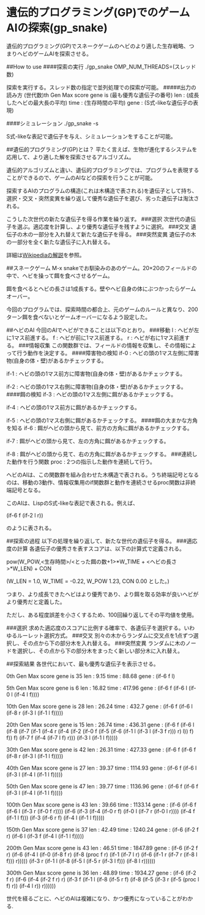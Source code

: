 遺伝的プログラミング(GP)でのゲームAIの探索(gp_snake)
========

遺伝的プログラミング(GP)でスネークゲームのヘビのより適した生存戦略、つまりヘビのゲームAIを探索させる。

##How to use
####探索の実行
./gp_snake OMP_NUM_THREADS=(スレッド数)

探索を実行する。スレッド数の指定で並列処理での探索が可能。
#####出力の読み方
(世代数)th Gen Max score gene is (最も優秀な遺伝子の番号)	 len : (成長したヘビの最大長の平均)	time : (生存時間の平均)	gene : (S式-likeな遺伝子の表現)

####シミュレーション
./gp_snake -s 

S式-likeな表記で遺伝子を与え、シミュレーションをすることが可能。

##遺伝的プログラミング(GP)とは？
平たく言えば、生物が進化するシステムを応用して、より適した解を探索させるアルゴリズム。

遺伝的アルゴリズムと違い、遺伝的プログラミングでは、プログラムを表現することができるので、ゲームのAIなどの探索を行うことが可能。

探索するAIのプログラムの構造(これは木構造で表される)を遺伝子として持ち、選択・交叉・突然変異を繰り返して優秀な遺伝子を選び、劣った遺伝子は淘汰される。

こうした次世代の新たな遺伝子を得る作業を繰り返す。
###選択
次世代の遺伝子を選ぶ。適応度を計算し、より優秀な遺伝子を残すように選択。
###交叉
遺伝子の木の一部分を入れ替えて新たな遺伝子を得る。
###突然変異
遺伝子の木の一部分を全く新たな遺伝子に入れ替える。

詳細は[Wikipediaの解説](http://ja.wikipedia.org/wiki/%E9%81%BA%E4%BC%9D%E7%9A%84%E3%83%97%E3%83%AD%E3%82%B0%E3%83%A9%E3%83%9F%E3%83%B3%E3%82%B0)を参照。

##スネークゲーム
M-x snakeでお馴染みのあのゲーム。20×20のフィールドの中で、ヘビを操って餌を食べさせるゲーム。

餌を食べるとヘビの長さは1成長する。壁やヘビ自身の体にぶつかったらゲームオーバー。

今回のプログラムでは、探索時間の都合上、元のゲームのルールと異なり、200ターン餌を食べないとゲームオーバーになるよう設定した。

##ヘビのAI
今回のAIでヘビができることは以下のとおり。
###移動
l : ヘビが左に1マス前進する。
f : ヘビが前に1マス前進する。
r : ヘビが右に1マス前進する。
###情報収集
この関数群では、フィールドの情報を収集し、その情報によって行う動作を決定する。
####障害物の検知
if-0 : ヘビの頭の1マス左側に障害物(自身の体・壁)があるかチェックする。

if-1 : ヘビの頭の1マス前方に障害物(自身の体・壁)があるかチェックする。

if-2 : ヘビの頭の1マス右側に障害物(自身の体・壁)があるかチェックする。
####餌の検知
if-3 : ヘビの頭の1マス左側に餌があるかチェックする。

if-4 : ヘビの頭の1マス前方に餌があるかチェックする。

if-5 : ヘビの頭の1マス右側に餌があるかチェックする。
####餌の大まかな方角を知る
if-6 : 餌がヘビの頭から見て、前方の方角に餌があるかチェックする。

if-7 : 餌がヘビの頭から見て、左の方角に餌があるかチェックする。

if-8 : 餌がヘビの頭から見て、右の方角に餌があるかチェックする。
###連続した動作を行う関数
proc : 2つの指示した動作を連続して行う。

ヘビのAIは、この関数群を組み合わせた木構造で表される。うち終端記号となるのは、移動の3動作、情報収集用のif関数群と動作を連続させるproc関数は非終端記号となる。

このAIは、LispのS式-likeな表記で表される。例えば、

(if-6 f (if-2 l r))

のように表される。

##探索の過程
以下の処理を繰り返して、新たな世代の遺伝子を得る。
###適応度の計算
各遺伝子の優秀さを表すスコアは、以下の計算式で定義される。

pow(W_POW,<生存時間>/<とった餌の数+1>*W_TIME + <ヘビの長さ>*W_LEN) + CON

(W_LEN = 1.0, W_TIME = -0.22, W_POW 1.23, CON 0.00 とした。)

つまり、より成長できたヘビはより優秀であり、より餌を取る効率が良いヘビがより優秀だと定義した。

ただし、ある程度誤差を小さくするため、100回繰り返してその平均値を使用。

###選択
求めた適応度のスコアに比例する確率で、各遺伝子を選択する。いわゆるルーレット選択方式。
###交叉
別々の木からランダムに交叉点を1点ずつ選択し、その点から下の部分木を入れ替える。
###突然変異
ランダムに木のノードを選択し、その点から下の部分木をまったく新しい部分木に入れ替え。

##探索結果
各世代において、最も優秀な遺伝子を表示させる。

0th Gen Max score gene is 35	 len : 9.15	time : 88.68	gene : (if-6 f l)

5th Gen Max score gene is 6	 len : 16.82	time : 417.96	gene : (if-6 f (if-6 l (if-0 l (if-4 l f))))

10th Gen Max score gene is 28	 len : 26.24	time : 432.7	gene : (if-6 f (if-6 l (if-8 r (if-3 l (if-1 l f)))))

20th Gen Max score gene is 15	 len : 26.74	time : 436.31	gene : (if-6 f (if-6 l (if-8 (if-7 (if-1 (if-4 r (if-4 (if-2 (if-0 f (if-5 (if-6 (if-1 l (if-3 l (if-3 f r))) r) l)) f) f)) f) (if-7 f (if-4 (if-7 l f) r))) (if-3 l (if-1 l f)))))

30th Gen Max score gene is 42	 len : 26.31	time : 427.33	gene : (if-6 f (if-6 f (if-8 r (if-3 l (if-1 l f)))))

40th Gen Max score gene is 27	 len : 39.37	time : 1114.93	gene : (if-6 f (if-6 l (if-3 l (if-4 l (if-1 l f)))))

50th Gen Max score gene is 47	 len : 39.77	time : 1136.96	gene : (if-6 f (if-6 f (if-3 l (if-4 l (if-1 l f)))))

100th Gen Max score gene is 43	 len : 39.66	time : 1133.14	gene : (if-6 (if-6 f (if-6 l (if-3 r (if-0 f r)))) (if-6 (if-3 (if-4 (if-0 r f) (if-0 l (if-7 r (if-0 l r)))) (if-4 f (if-1 l f))) (if-3 (if-6 r f) (if-4 l (if-1 l f)))))

150th Gen Max score gene is 37	 len : 42.49	time : 1240.24	gene : (if-6 (if-2 f r) (if-6 l (if-3 f (if-4 l (if-1 l f)))))

200th Gen Max score gene is 43	 len : 46.51	time : 1847.89	gene : (if-6 (if-2 f r) (if-6 (if-4 l (if-0 (if-8 f r) (if-8 (proc f r) (if-1 (if-7 l r) (if-6 (if-1 r (if-7 r (if-8 l f))) r))))) (if-3 r (if-1 l (if-8 (if-5 l (if-5 r (if-3 l f))) (if-8 l r))))))

300th Gen Max score gene is 36	 len : 48.89	time : 1934.27	gene : (if-6 (if-2 f r) (if-6 (if-4 (if-2 f r) r) (if-3 f (if-1 l (if-8 (if-5 r f) (if-8 (if-5 (if-3 r (if-5 (proc l f) r)) (if-4 l r)) r))))))


世代を経るごとに、ヘビのAIは複雑になり、かつ優秀になっていることがわかる.
